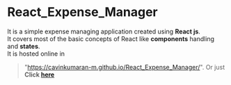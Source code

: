 # React_Expense_Manager

It is a simple expense managing application created using **React js**.<br>
It covers most of the basic concepts of React like **components** handling and **states**.<br>
It is hosted online in 
>"https://cavinkumaran-m.github.io/React_Expense_Manager/".
Or just **Click [here](https://cavinkumaran-m.github.io/React_Expense_Manager/)**

